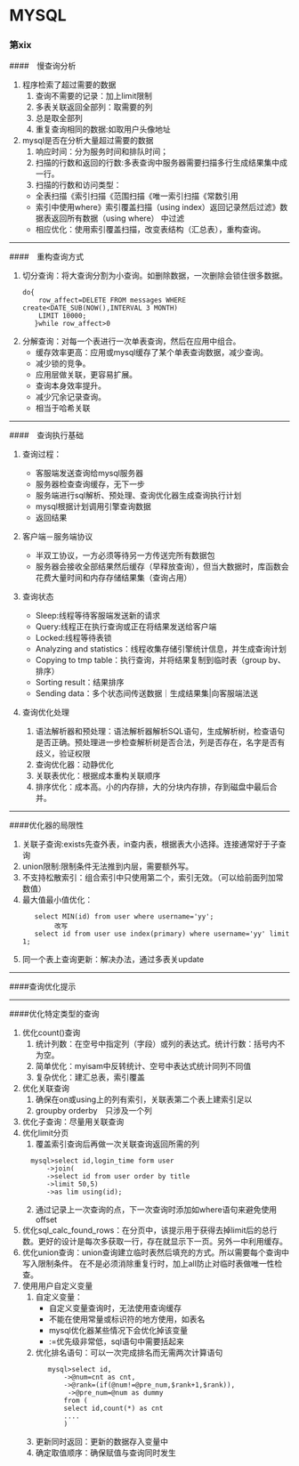 # MYSQL
### 第xix

####　慢查询分析

1. 程序检索了超过需要的数据
    1.  查询不需要的记录：加上limit限制
    2.  多表关联返回全部列：取需要的列
    3.  总是取全部列
    4.  重复查询相同的数据:如取用户头像地址 
2. mysql是否在分析大量超过需要的数据
    1.  响应时间：分为服务时间和排队时间；
    2.  扫描的行数和返回的行数:多表查询中服务器需要扫描多行生成结果集中成一行。
    3.  扫描的行数和访问类型：
     - 全表扫描《索引扫描《范围扫描《唯一索引扫描《常数引用
     - 索引中使用where》索引覆盖扫描（using index）返回记录然后过滤》数据表返回所有数据（using where） 中过滤          
     - 相应优化：使用索引覆盖扫描，改变表结构（汇总表），重构查询。
***
####　重构查询方式       
1.  切分查询：将大查询分割为小查询。如删除数据，一次删除会锁住很多数据。
    ````
    do{
        row_affect=DELETE FROM messages WHERE create<DATE_SUB(NOW(),INTERVAL 3 MONTH)
        LIMIT 10000;
       }while row_affect>0
    ````
2.  分解查询：对每一个表进行一次单表查询，然后在应用中组合。
    -   缓存效率更高：应用或mysql缓存了某个单表查询数据，减少查询。
    -   减少锁的竞争。
    -   应用层做关联，更容易扩展。
    -   查询本身效率提升。
    -   减少冗余记录查询。
    -   相当于哈希关联
***
####　查询执行基础
1. 查询过程：
    -   客服端发送查询给mysql服务器
    -   服务器检查查询缓存，无下一步
    -   服务端进行sql解析、预处理、查询优化器生成查询执行计划
    -   mysql根据计划调用引擎查询数据
    -   返回结果
2.  客户端－服务端协议
    -   半双工协议，一方必须等待另一方传送完所有数据包    
    -   服务器会接收全部结果然后缓存（早释放查询），但当大数据时，库函数会花费大量时间和内存存储结果集（查询占用）
     
3.  查询状态
    -   Sleep:线程等待客服端发送新的请求    
    -   Query:线程正在执行查询或正在将结果发送给客户端
    -   Locked:线程等待表锁
    -   Analyzing and statistics：线程收集存储引擎统计信息，并生成查询计划
    -   Copying to tmp table：执行查询，并将结果复制到临时表（group by、排序）
    -   Sorting result：结果排序
    -   Sending data：多个状态间传送数据｜生成结果集|向客服端法送
4.  查询优化处理
    1.  语法解析器和预处理：语法解析器解析SQL语句，生成解析树，检查语句是否正确。预处理进一步检查解析树是否合法，列是否存在，名字是否有歧义，验证权限
    2.  查询优化器：动静优化
    3.  关联表优化：根据成本重构关联顺序
    4.  排序优化：成本高。小的内存排，大的分块内存排，存到磁盘中最后合并。
****
####优化器的局限性

1.  关联子查询:exists先查外表，in查内表，根据表大小选择。连接通常好于子查询
2.  union限制:限制条件无法推到内层，需要额外写。
3.  不支持松散索引：组合索引中只使用第二个，索引无效。（可以给前面列加常数值）
4.  最大值最小值优化：
    ````
       select MIN(id) from user where username='yy';
            改写
       select id from user use index(primary) where username='yy' limit 1;
    ````
5.  同一个表上查询更新：解决办法，通过多表关update
***
####查询优化提示
***
####优化特定类型的查询
1.  优化count()查询
    1.  统计列数：在空号中指定列（字段）或列的表达式。统计行数：括号内不为空。
    2.  简单优化：myisam中反转统计、空号中表达式统计同列不同值 
    3.  复杂优化：建汇总表，索引覆盖
2.  优化关联查询
    1.  确保在on或using上的列有索引，关联表第二个表上建索引足以
    2.  groupby orderby　只涉及一个列
3.  优化子查询：尽量用关联查询
4.  优化limit分页
    1.  覆盖索引查询后再做一次关联查询返回所需的列
      ````
        mysql>select id,login_time form user
            ->join(
            ->select id from user order by title
            ->limit 50,5)
            ->as lim using(id);
       ````
    2.  通过记录上一次查询的点，下一次查询时添加如where语句来避免使用offset
5.  优化sql_calc_found_rows：在分页中，该提示用于获得去掉limit后的总行数。更好的设计是每次多获取一行，存在就显示下一页。另外一中利用缓存。
6.  优化union查询：union查询建立临时表然后填充的方式。所以需要每个查询中写入限制条件。
    在不是必须消除重复行时，加上all防止对临时表做唯一性检查。
7.  使用用户自定义变量
    1.  自定义变量：
        - 自定义变量查询时，无法使用查询缓存   
        - 不能在使用常量或标识符的地方使用，如表名
        - mysql优化器某些情况下会优化掉该变量
        - :=优先级非常低，sql语句中需要括起来
    2.  优化排名语句：可以一次完成排名而无需两次计算语句
         ````    
            mysql>select id,
                ->@num=cnt as cnt,
                ->@rank=(if(@num!=@pre_num,$rank+1,$rank)),
                 ->@pre_num=@num as dummy
                from (
                select id,count(*) as cnt
                ....
                )   
         ````
    3.  更新同时返回：更新的数据存入变量中
    4.  确定取值顺序：确保赋值与查询同时发生
    
    